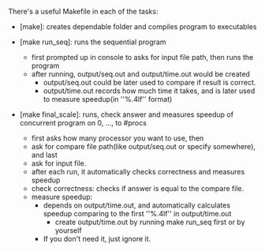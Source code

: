 There's a useful Makefile in each of the tasks:

 * [make]: creates dependable folder and compiles program to executables

 * [make run_seq]: runs the sequential program
    * first prompted up in console to asks for input file path, then runs the program
    * after running, output/seq.out and output/time.out would be created
      * output/seq.out could be later used to compare if result is correct.
      * output/time.out records how much time it takes, and is later used to measure speedup(in ''%.4lf'' format)

 * [make final_scale]: runs, check answer and measures speedup of concurrent program on 0, ..., to #procs
    * first asks how many processor you want to use, then
     * ask for compare file path(like output/seq.out or specify somewhere), and last
     * ask for input file.
    * after each run, it automatically checks correctness and measures speedup
     * check correctness: checks if answer is equal to the compare file.
     * measure speedup:
       * depends on output/time.out, and automatically calculates speedup comparing to the first ''%.4lf'' in output/time.out
         * create output/time.out by running make run_seq first or by yourself
       * If you don't need it, just ignore it.
